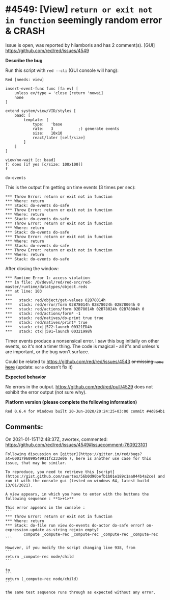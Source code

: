 
#4549: [View] `return or exit not in function` seemingly random error & CRASH
================================================================================
Issue is open, was reported by hiiamboris and has 2 comment(s).
[GUI]
<https://github.com/red/red/issues/4549>

**Describe the bug**

Run this script with `red --cli` (GUI console will hang):
```
Red [needs: view]

insert-event-func func [fa ev] [
	unless ev/type = 'close [return 'nowai]
	none
]

extend system/view/VID/styles [
	baad: [
		template: [
			type:   'base
			rate:   3			;) generate events
			size:   10x10
			react/later [self/size]
		]
	]
]

view/no-wait [c: baad]
f: does [if yes [c/size: 100x100]]
f

do-events
```
This is the output I'm getting on time events (3 times per sec):
```
*** Throw Error: return or exit not in function 
*** Where: return                               
*** Stack: do-events do-safe                    
*** Throw Error: return or exit not in function 
*** Where: return                               
*** Stack: do-events do-safe                    
*** Throw Error: return or exit not in function 
*** Where: return                               
*** Stack: do-events do-safe                    
*** Throw Error: return or exit not in function 
*** Where: return                               
*** Stack: do-events do-safe                    
*** Throw Error: return or exit not in function 
*** Where: return                               
*** Stack: do-events do-safe                    
```
After closing the window:
```                                                                          
*** Runtime Error 1: access violation                                     
*** in file: /D/devel/red/red-src/red-master/runtime/datatypes/object.reds
*** at line: 103                                                          
***                                                                       
***   stack: red/object/get-values 02B78014h                              
***   stack: red/error/form 02B78014h 02B78024h 02B78004h 0               
***   stack: red/actions/form 02B78014h 02B78024h 02B78004h 0             
***   stack: red/actions/form* -1                                         
***   stack: red/natives/do-print true true                               
***   stack: red/natives/print* true                                      
***   stack: ctx||572~launch 00321ED4h                                    
***   stack: ctx||591~launch 00321998h                                    
```
Timer events produce a nonsensical error. I saw this bug initially on other events, so it's not a timer thing. The code is magical - all if's and unless's are important, or the bug won't surface.

Could be related to https://github.com/red/red/issues/4543 ~~or missing `none` [here](https://github.com/red/red/blob/bb32462428d9fa0bf7f10079b9e91791e5717d73/modules/view/view.red#L1205)~~ (update: `none` doesn't fix it)

**Expected behavior**

No errors in the output. https://github.com/red/red/pull/4529 does not exhibit the error output (not sure why).

**Platform version (please complete the following information)**
```
Red 0.6.4 for Windows built 20-Jun-2020/20:24:25+03:00 commit #4d864b1
```



Comments:
--------------------------------------------------------------------------------

On 2021-01-15T12:48:37Z, zwortex, commented:
<https://github.com/red/red/issues/4549#issuecomment-760923101>

    Following discussion on [gitter](https://gitter.im/red/bugs?at=6001796099549911fc233e06 ), here is another use case for this issue, that may be similar.
    
    To reproduce, you need to retrieve this [script](https://gist.github.com/zwortex/56b0d90befb1b01e189c1aa044b4a2ce) and run it with the console gui (tested on windows 64, latest build 13/01/2021). 
    
    A view appears, in which you have to enter with the buttons the following sequence : **1>+1>**
    
    This error appears in the console :
    ```
    *** Throw Error: return or exit not in function
    *** Where: return
    *** Stack: do-file run view do-events do-actor do-safe error? on-expression-update as-string rejoin empty?
            compute _compute-rec _compute-rec _compute-rec _compute-rec
    ```
    
    However, if you modify the script changing line 938, from 
    ```
    return _compute-rec node/child 
    ```
    
    to 
    ```
    return (_compute-rec node/child)
    ```
    
    the same test sequence runs through as expected without any error.
    


